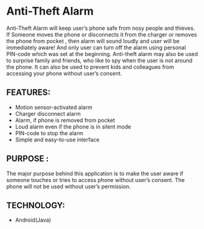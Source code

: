 # Anti-Theft Alarm
Anti-Theft Alarm will keep user’s phone safe from nosy people and thieves. If Someone moves the phone or disconnects it from the charger or removes the phone from pocket , then alarm will sound loudly and user will be immediately aware! And only user can turn off the alarm using personal PIN-code which was set at the beginning.
Anti-theft alarm may also be used to surprise family and friends, who like to spy when the user is not around the phone. It can also be used to prevent kids and colleagues from accessing your phone without user’s consent.

## FEATURES:
* Motion sensor-activated alarm
* Charger disconnect alarm
* Alarm, if phone is removed from pocket 
* Loud alarm even if the phone is in silent mode
* PIN-code to stop the alarm
* Simple and easy-to-use interface

## PURPOSE :
The major purpose behind this application is to make the user aware if someone touches or tries to access phone without 	user’s consent. The phone will not be used without user’s permission. 

## TECHNOLOGY:
* Android(Java)
